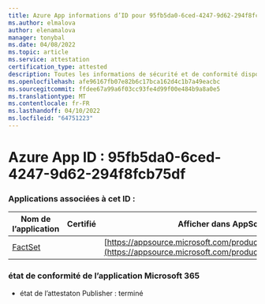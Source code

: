 ```yaml
---
title: Azure App informations d’ID pour 95fb5da0-6ced-4247-9d62-294f8fcb75df
ms.author: elmalova
author: elenamalova
manager: tonybal
ms.date: 04/08/2022
ms.topic: article
ms.service: attestation
certification_type: attested
description: Toutes les informations de sécurité et de conformité disponibles pour 95fb5da0-6ced-4247-9d62-294f8fcb75df.
ms.openlocfilehash: afe96167fb07e82b6c17bca162d4c1b7a49eacbc
ms.sourcegitcommit: ffdee67a99a6f03cc93fe4d99f00e484b9a8a0e5
ms.translationtype: MT
ms.contentlocale: fr-FR
ms.lasthandoff: 04/10/2022
ms.locfileid: "64751223"
---
```

# <a name="azure-app-id-95fb5da0-6ced-4247-9d62-294f8fcb75df"></a>Azure App ID : 95fb5da0-6ced-4247-9d62-294f8fcb75df


### <a name="apps-associated-with-this-id"></a>Applications associées à cet ID :
| **Nom de l’application** | **Certifié** | **Afficher dans AppSource** |
|--------------|---------------|-----------------------|
| [FactSet](../forward/WA200002146.md) |  | [https://appsource.microsoft.com/product/office/WA200002146](https://appsource.microsoft.com/product/office/WA200002146) |

### <a name="microsoft-365-app-compliance-status"></a>état de conformité de l’application Microsoft 365
- état de l’attestaton Publisher : terminé
